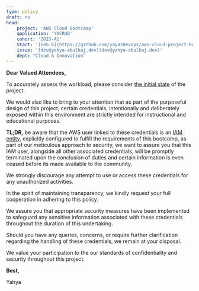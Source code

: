```yaml
---
type: policy
draft: no
head:
    project: 'AWS Cloud Bootcamp'
    application: 'YACRUD'
    cohort: '2023-A1'
    Start: '[Feb 6](https://github.com/yaya2devops/aws-cloud-project-bootcamp/tree/init)' 
    issue: '[dev@yahya-abulhaj.dev](dev@yahya-abulhaj.dev)'
    dept: "Cloud & Innovation"
---
```


<div class="alert alert-danger" role="alert">
    <div class="row vertical-align">
        <div class="col-xs-1 text-center">
            <i class="fa fa-exclamation-triangle fa-2x"></i>
        </div>
        <div class="col-xs-11">
                <strong>Dear Valued Attendees,</strong>                   
        </div>   
    </div> 
</div>

To accurately assess the workload, please consider [the initial state](https://github.com/yaya2devops/aws-cloud-project-bootcamp/tree/init) of the project.

We would also like to bring to your attention that as part of the purposeful design of this project, certain credentials, intentionally and deliberately exposed within this environment are strictly intended for instructional and educational purposes.

**TL;DR,** be aware that the AWS user linked to these credentials is an [IAM entity](journal/week0.md#iam-user), explicitly configured to fulfill the requirements of this bootcamp, as part of our meticulous approach to security, we want to assure you that this IAM user, alongside all other associated credentials, will be promptly terminated upon the conclusion of duties and certain information is even ceased before its made available to the community.

We strongly discourage any attempt to use or access these credentials for any unauthorized activities.

In the spirit of maintaining transparency, we kindly request your full cooperation in adhering to this policy.

We assure you that appropriate security measures have been implemented to safeguard any sensitive information associated with these credentials throughout the duration of this undertaking.


Should you have any queries, concerns, or require further clarification regarding the handling of these credentials, we remain at your disposal. 

We value your participation to the our standards of confidentiality and security throughout this project.



<div class="alert alert-danger" role="alert">
    <div class="row vertical-align">
        <div class="col-xs-1 text-center">
            <i class="fa fa-exclamation-triangle fa-2x"></i>
        </div>
        <div class="col-xs-11">
                <strong>Best,</strong>                   
        </div>   
    </div> 
</div>

Yahya